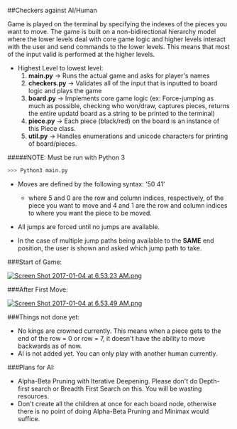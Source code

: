 ##Checkers against AI/Human

Game is played on the terminal by specifying the indexes of the pieces you want to move. The game is built on a non-bidirectional hierarchy model where the lower levels deal with core game logic and higher levels interact with the user and send commands to the lower levels. This means that most of the input valid is performed at the higher levels. 

* Highest Level to lowest level:
	1. **main.py** -> Runs the actual game and asks for player's names
	2. **checkers.py** -> Validates all of the input that is inputted to board logic and plays the game
	3. **board.py** -> Implements core game logic (ex: Force-jumping as much as possible, checking who won/draw,
			captures pieces, returns the entire updatd board as a string to be printed to the terminal)
	4. **piece.py** -> Each piece (black/red) on the board is an instance of this Piece class. 
	5. **util.py** -> Handles enumerations and unicode characters for printing of board/pieces.

#####NOTE: Must be run with Python 3

```Python
>>> Python3 main.py
```

* Moves are defined by the following syntax: '50 41' 
	* where 5 and 0 are the row and column indices, respectively, of the piece you want to move and 4 and 1 are the row and column indices to where you want the piece to be moved.

* All jumps are forced until no jumps are available.
* In the case of multiple jump paths being available to the **SAME** end position, the user is shown and asked which jump path to take. 

###Start of Game:

[![Screen Shot 2017-01-04 at 6.53.23 AM.png](https://s23.postimg.org/spu38nnhn/Screen_Shot_2017_01_04_at_6_53_23_AM.png)](https://postimg.org/image/dtvk12c2v/)

###After First Move:

[![Screen Shot 2017-01-04 at 6.53.49 AM.png](https://s27.postimg.org/49m6j5mhv/Screen_Shot_2017_01_04_at_6_53_49_AM.png)](https://postimg.org/image/5onr7vnkv/)

###Things not done yet:
* No kings are crowned currently. This means when a piece gets to the end of the row = 0 or row = 7, it doesn't have the ability to move backwards as of now.
* AI is not added yet. You can only play with another human currently.

###Plans for AI:
* Alpha-Beta Pruning with Iterative Deepening. Please don't do Depth-first search or Breadth First Search on this. You will be wasting resources. 
* Don't create all the children at once for each board node, otherwise there is no point of doing Alpha-Beta Pruning and Minimax would suffice. 

